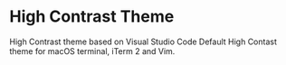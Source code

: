 # High Contrast Theme
High Contrast theme based on Visual Studio Code Default High Contast theme for
macOS terminal, iTerm 2 and Vim.
